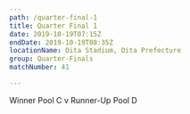 ```yaml
---
path: /quarter-final-1
title: Quarter Final 1
date: 2019-10-19T07:15Z
endDate: 2019-10-19T08:35Z
locationName: Oita Stadium, Oita Prefecture
group: Quarter-Finals
matchNumber: 41

---
```


Winner Pool C v Runner-Up Pool D